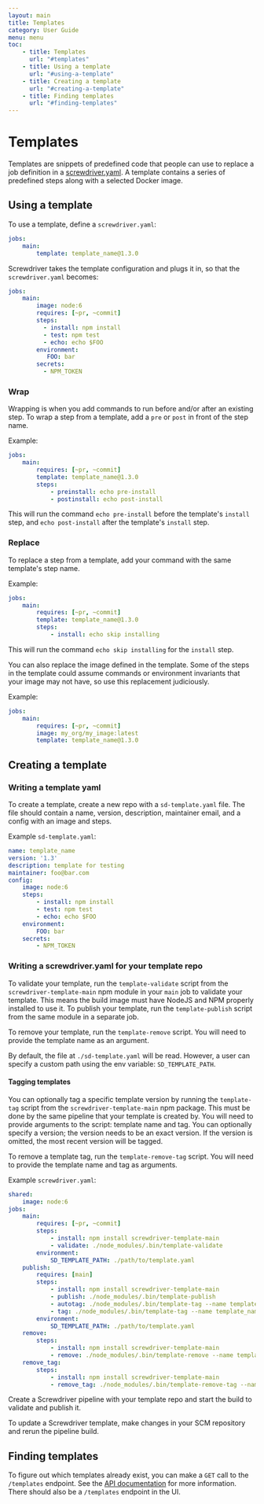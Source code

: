 ```yaml
---
layout: main
title: Templates
category: User Guide
menu: menu
toc:
    - title: Templates
      url: "#templates"
    - title: Using a template
      url: "#using-a-template"
    - title: Creating a template
      url: "#creating-a-template"
    - title: Finding templates
      url: "#finding-templates"
---
```

# Templates

Templates are snippets of predefined code that people can use to replace a job definition in a [screwdriver.yaml](./configuration). A template contains a series of predefined steps along with a selected Docker image.

## Using a template

To use a template, define a `screwdriver.yaml`:

```yaml
jobs:
    main:
        template: template_name@1.3.0
```

Screwdriver takes the template configuration and plugs it in, so that the `screwdriver.yaml` becomes:

```yaml
jobs:
    main:
        image: node:6
        requires: [~pr, ~commit]
        steps:
          - install: npm install
          - test: npm test
          - echo: echo $FOO
        environment:
           FOO: bar
        secrets:
          - NPM_TOKEN
```

### Wrap
Wrapping is when you add commands to run before and/or after an existing step. To wrap a step from a template, add a `pre` or `post` in front of the step name.

Example:
```yaml
jobs:
    main:
        requires: [~pr, ~commit]
        template: template_name@1.3.0
        steps:
            - preinstall: echo pre-install
            - postinstall: echo post-install
```

This will run the command `echo pre-install` before the template's `install` step, and `echo post-install` after the template's `install` step.

### Replace
To replace a step from a template, add your command with the same template's step name.

Example:
```yaml
jobs:
    main:
        requires: [~pr, ~commit]
        template: template_name@1.3.0
        steps:
            - install: echo skip installing
```

This will run the command `echo skip installing` for the `install` step.

You can also replace the image defined in the template. Some of the steps in the template could assume commands or environment invariants that your image may not have, so use this replacement judiciously.

Example:
```yaml
jobs:
    main:
        requires: [~pr, ~commit]
        image: my_org/my_image:latest
        template: template_name@1.3.0
```

## Creating a template

### Writing a template yaml

To create a template, create a new repo with a `sd-template.yaml` file. The file should contain a name, version, description, maintainer email, and a config with an image and steps.

Example `sd-template.yaml`:

```yaml
name: template_name
version: '1.3'
description: template for testing
maintainer: foo@bar.com
config:
    image: node:6
    steps:
        - install: npm install
        - test: npm test
        - echo: echo $FOO
    environment:
        FOO: bar
    secrets:
        - NPM_TOKEN
```

### Writing a screwdriver.yaml for your template repo

To validate your template, run the `template-validate` script from the `screwdriver-template-main` npm module in your `main` job to validate your template. This means the build image must have NodeJS and NPM properly installed to use it. To publish your template, run the `template-publish` script from the same module in a separate job.

To remove your template, run the `template-remove` script. You will need to provide the template name as an argument.

By default, the file at `./sd-template.yaml` will be read. However, a user can specify a custom path using the env variable: `SD_TEMPLATE_PATH`.

#### Tagging templates
You can optionally tag a specific template version by running the `template-tag` script from the `screwdriver-template-main` npm package. This must be done by the same pipeline that your template is created by. You will need to provide arguments to the script: template name and tag. You can optionally specify a version; the version needs to be an exact version. If the version is omitted, the most recent version will be tagged.

To remove a template tag, run the `template-remove-tag` script. You will need to provide the template name and tag as arguments.

Example `screwdriver.yaml`:

```yaml
shared:
    image: node:6
jobs:
    main:
        requires: [~pr, ~commit]
        steps:
            - install: npm install screwdriver-template-main
            - validate: ./node_modules/.bin/template-validate
        environment:
            SD_TEMPLATE_PATH: ./path/to/template.yaml
    publish:
        requires: [main]
        steps:
            - install: npm install screwdriver-template-main
            - publish: ./node_modules/.bin/template-publish
            - autotag: ./node_modules/.bin/template-tag --name template_name --tag latest
            - tag: ./node_modules/.bin/template-tag --name template_name --version 1.3.0 --tag stable
        environment:
            SD_TEMPLATE_PATH: ./path/to/template.yaml
    remove:
        steps:
            - install: npm install screwdriver-template-main
            - remove: ./node_modules/.bin/template-remove --name template_name
    remove_tag:
        steps:
            - install: npm install screwdriver-template-main
            - remove_tag: ./node_modules/.bin/template-remove-tag --name template_name --tag stable
```

Create a Screwdriver pipeline with your template repo and start the build to validate and publish it.

To update a Screwdriver template, make changes in your SCM repository and rerun the pipeline build.

## Finding templates

To figure out which templates already exist, you can make a `GET` call to the `/templates` endpoint. See the [API documentation](./api) for more information. There should also be a `/templates` endpoint in the UI.

